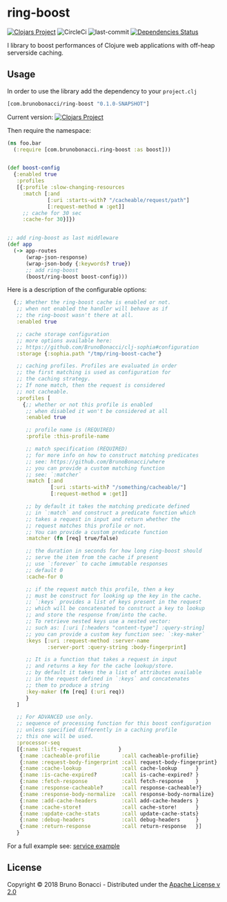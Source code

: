 # ring-boost
[![Clojars Project](https://img.shields.io/clojars/v/com.brunobonacci/ring-boost.svg)](https://clojars.org/com.brunobonacci/ring-boost) ![CircleCi](https://img.shields.io/circleci/project/BrunoBonacci/ring-boost.svg) ![last-commit](https://img.shields.io/github/last-commit/BrunoBonacci/ring-boost.svg) [![Dependencies Status](https://jarkeeper.com/BrunoBonacci/safely/status.svg)](https://jarkeeper.com/BrunoBonacci/ring-boost)

I library to boost performances of Clojure web applications with off-heap serverside caching.

## Usage

In order to use the library add the dependency to your `project.clj`

``` clojure
[com.brunobonacci/ring-boost "0.1.0-SNAPSHOT"]
```

Current version: [![Clojars Project](https://img.shields.io/clojars/v/com.brunobonacci/ring-boost.svg)](https://clojars.org/com.brunobonacci/ring-boost)


Then require the namespace:

``` clojure
(ns foo.bar
  (:require [com.brunobonacci.ring-boost :as boost]))


(def boost-config
  {:enabled true
   :profiles
   [{:profile :slow-changing-resources
     :match [:and
             [:uri :starts-with? "/cacheable/request/path"]
             [:request-method = :get]]
     ;; cache for 30 sec
     :cache-for 30}]})


;; add ring-boost as last middleware
(def app
  (-> app-routes
      (wrap-json-response)
      (wrap-json-body {:keywords? true})
      ;; add ring-boost
      (boost/ring-boost boost-config)))

```

Here is a description of the configurable options:

``` clojure
  {;; Whether the ring-boost cache is enabled or not.
   ;; when not enabled the handler will behave as if
   ;; the ring-boost wasn't there at all.
   :enabled true

   ;; cache storage configuration
   ;; more options available here:
   ;; https://github.com/BrunoBonacci/clj-sophia#configuration
   :storage {:sophia.path "/tmp/ring-boost-cache"}

   ;; caching profiles. Profiles are evaluated in order
   ;; the first matching is used as configuration for
   ;; the caching strategy.
   ;; If none match, then the request is considered
   ;; not cacheable.
   :profiles [
     {;; whether or not this profile is enabled
      ;; when disabled it won't be considered at all
      :enabled true

      ;; profile name is (REQUIRED)
      :profile :this-profile-name

      ;; match specification (REQUIRED)
      ;; for more info on how to construct matching predicates
      ;; see: https://github.com/BrunoBonacci/where
      ;; you can provide a custom matching function
      ;; see: `:matcher`
      :match [:and
              [:uri :starts-with? "/something/cacheable/"]
              [:request-method = :get]]

      ;; by default it takes the matching predicate defined
      ;; in `:match` and construct a predicate function which
      ;; takes a request in input and return whether the
      ;; request matches this profile or not.
      ;; You can provide a custom predicate function
      :matcher (fn [req] true/false)

      ;; the duration in seconds for how long ring-boost should
      ;; serve the item from the cache if present
      ;; use `:forever` to cache immutable responses
      ;; default 0
      :cache-for 0

      ;; if the request match this profile, then a key
      ;; must be construct for looking up the key in the cache.
      ;; `:keys` provides a list of keys present in the request
      ;; which will be concatenated to construct a key to lookup
      ;; and store the response from/into the cache.
      ;; To retrieve nested keys use a nested vector:
      ;; such as: [:uri [:headers "content-type"] :query-string]
      ;; you can provide a custom key function see: `:key-maker`
      :keys [:uri :request-method :server-name
             :server-port :query-string :body-fingerprint]

      ;; It is a function that takes a request in input
      ;; and returns a key for the cache lookup/store.
      ;; by default it takes the a list of attributes available
      ;; in the request defined in `:keys` and concatenates
      ;; them to produce a string
      :key-maker (fn [req] (:uri req))
      }
   ]

   ;; For ADVANCED use only.
   ;; sequence of processing function for this boost configuration
   ;; unless specified differently in a caching profile
   ;; this one will be used.
   :processor-seq
   [{:name :lift-request            }
    {:name :cacheable-profilie       :call cacheable-profilie}
    {:name :request-body-fingerprint :call request-body-fingerprint}
    {:name :cache-lookup             :call cache-lookup      }
    {:name :is-cache-expired?        :call is-cache-expired? }
    {:name :fetch-response           :call fetch-response    }
    {:name :response-cacheable?      :call response-cacheable?}
    {:name :response-body-normalize  :call response-body-normalize}
    {:name :add-cache-headers        :call add-cache-headers }
    {:name :cache-store!             :call cache-store!      }
    {:name :update-cache-stats       :call update-cache-stats}
    {:name :debug-headers            :call debug-headers     }
    {:name :return-response          :call return-response   }]
   }
```

For a full example see: [service example](./examples/fib/README.md)

## License

Copyright © 2018 Bruno Bonacci - Distributed under the [Apache License v 2.0](http://www.apache.org/licenses/LICENSE-2.0)
